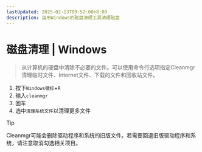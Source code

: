 ```yaml
---
lastUpdated: 2025-02-13T09:52:00+8:00
description: 运用Windows的磁盘清理工具清理磁盘
---
```


# 磁盘清理 | Windows

> 从计算机的硬盘中清除不必要的文件。可以使用命令行选项指定Cleanmgr清理临时文件、Internet文件、下载的文件和回收站文件。

1. 按下`Windows徽标`+`R`
2. 输入`cleanmgr`
3. 回车
4. 选中`清理系统文件`以清理更多文件

> [!TIP]
> Cleanmgr可能会删除驱动程序和系统的旧版文件。若需要回退旧版驱动程序和系统，请注意取消勾选相关项目。

